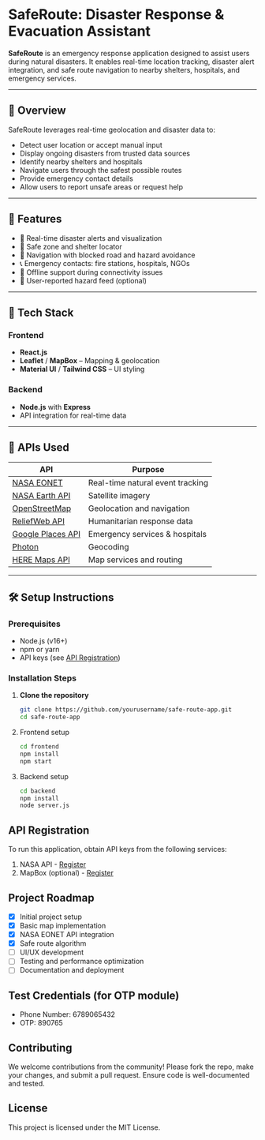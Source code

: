 # SafeRoute: Disaster Response & Evacuation Assistant

**SafeRoute** is an emergency response application designed to assist users during natural disasters. It enables real-time location tracking, disaster alert integration, and safe route navigation to nearby shelters, hospitals, and emergency services.

---

## 🧭 Overview

SafeRoute leverages real-time geolocation and disaster data to:

- Detect user location or accept manual input
- Display ongoing disasters from trusted data sources
- Identify nearby shelters and hospitals
- Navigate users through the safest possible routes
- Provide emergency contact details
- Allow users to report unsafe areas or request help

---

## 🚀 Features

- 🔴 Real-time disaster alerts and visualization
- 🛑 Safe zone and shelter locator
- 🧭 Navigation with blocked road and hazard avoidance
- 📞 Emergency contacts: fire stations, hospitals, NGOs
- 📡 Offline support during connectivity issues
- 📢 User-reported hazard feed (optional)

---

## 🧱 Tech Stack

### Frontend
- **React.js**
- **Leaflet** / **MapBox** – Mapping & geolocation
- **Material UI** / **Tailwind CSS** – UI styling

### Backend
- **Node.js** with **Express**
- API integration for real-time data

---

## 🔌 APIs Used

| API | Purpose |
| --- | ------- |
| [NASA EONET](https://eonet.gsfc.nasa.gov/docs/v2.1) | Real-time natural event tracking |
| [NASA Earth API](https://api.nasa.gov/) | Satellite imagery |
| [OpenStreetMap](https://wiki.openstreetmap.org/wiki/API_v0.6) | Geolocation and navigation |
| [ReliefWeb API](https://reliefweb.int/help/api) | Humanitarian response data |
| [Google Places API](https://developers.google.com/maps/documentation/places/web-service/overview) | Emergency services & hospitals |
| [Photon](https://photon.komoot.io/) | Geocoding |
| [HERE Maps API](https://www.here.com/developer/rest-apis) | Map services and routing |

---

## 🛠️ Setup Instructions

### Prerequisites

- Node.js (v16+)
- npm or yarn
- API keys (see [API Registration](#api-registration))

### Installation Steps

1. **Clone the repository**

   ```bash
   git clone https://github.com/yourusername/safe-route-app.git
   cd safe-route-app
   ```

2. Frontend setup
   ```bash
   cd frontend
   npm install
   npm start
   ```

3. Backend setup
   ```bash
   cd backend
   npm install
   node server.js
   ```

## API Registration

To run this application, obtain API keys from the following services:
1. NASA API - [Register](https://api.nasa.gov/)
2. MapBox (optional) - [Register](https://www.mapbox.com/)

## Project Roadmap

- [x] Initial project setup
- [x] Basic map implementation
- [x] NASA EONET API integration
- [x] Safe route algorithm
- [ ] UI/UX development
- [ ] Testing and performance optimization
- [ ] Documentation and deployment

## Test Credentials (for OTP module)

- Phone Number: 6789065432
- OTP: 890765

## Contributing

We welcome contributions from the community! Please fork the repo, make your changes, and submit a pull request. Ensure code is well-documented and tested.

## License

This project is licensed under the MIT License.